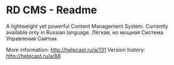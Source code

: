 # RD CMS - Readme
A lightweight yet powerful Content Management System. Currently available only in Russian language.
Лёгкая, но мощная Система Управления Сайтом.

More information: http://helpcast.ru/a/131
Version history: http://helpcast.ru/a/88
